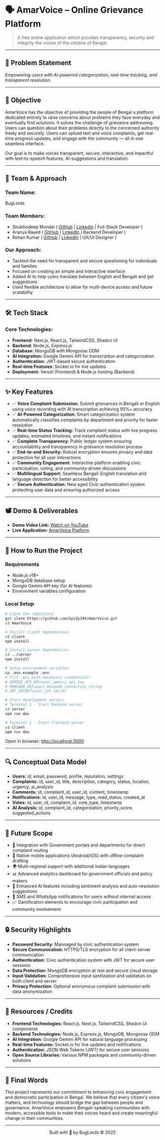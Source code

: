 # 🗣 AmarVoice – Online Grievance Platform

> A free online application which provides transparency, security and integrity the voices of the citizens of Bengal.

---

## 📌 Problem Statement

*Empowering users with AI-powered categorization, real-time tracking, and transparent resolution.*

---

## 🎯 Objective

AmarVoice has the objective of providing the people of Bengal a platform dedicated entirely to raise concerns about problems they face everyday and eventually find solutions. It solves the challenge of grievance addressing. Users can question about their problems directly to the concerned authority freely and securely. Users can upload text and voice complaints, get real-time progress updates, and engage with the community — all in one seamless interface.

Our goal is to make voices transparent, secure, interactive, and impactful with text-to-speech features, AI-suggestions and translation.

---

## 🧠 Team & Approach

### Team Name:
BugLords

### Team Members:  
- Shubhodeep Mondal ( [GitHub](https://github.com/Spidy394) | [LinkedIn](https://www.linkedin.com/in/shubho-deep) | Full-Stack Developer )  
- Aranya Rayed ( [GitHub](https://github.com/Abotishere) | [LinkedIn](https://www.linkedin.com/in/aranya-rayed-990671315/) | Backend Developer )  
- Rohan Kumar ( [GitHub](https://github.com/rohan911438) | [LinkedIn](https://www.linkedin.com/in/rohan-kumar-1a60b7314/) | UX/UI Designer )

### Our Approach:
- Tackled the need for transparent and secure questioning for individuals and families
- Focused on creating an simple and interactive interface
- Added AI to help users translate between English and Bengali and get suggestions
- Used flexible architecture to allow for multi-device access and future scalability

---

## 🛠 Tech Stack

### Core Technologies:
- **Frontend:** Next.js, React.js, TailwindCSS, Shadcn UI
- **Backend:** Node.js, Express.js
- **Database:** MongoDB with Mongoose ODM
- **AI Integration:** Google Gemini API for transcription and categorization
- **Authentication:** JWT-based secure authentication
- **Real-time Features:** Socket.io for live updates
- **Deployment:** Vercel (Frontend) & Node.js hosting (Backend)
---

## ✨ Key Features

- ✅ **Voice Complaint Submission:** Submit grievances in Bengali or English using voice recording with AI transcription achieving 95%+ accuracy
- ✅ **AI-Powered Categorization:** Smart categorization system automatically classifies complaints by department and priority for faster resolution
- ✅ **Real-time Status Tracking:** Track complaint status with live progress updates, estimated timelines, and instant notifications
- ✅ **Complete Transparency:** Public ledger system ensuring accountability and transparency in grievance resolution process
- ✅ **End-to-end Security:** Robust encryption ensures privacy and data protection for all user interactions
- ✅ **Community Engagement:** Interactive platform enabling civic participation, voting, and community-driven discussions
- ✅ **Multilingual Support:** Seamless Bengali-English translation and language detection for better accessibility
- ✅ **Secure Authentication:** New aged Civic authentication system protecting user data and ensuring authorized access

---

## 📽 Demo & Deliverables

- **Demo Video Link:** [Watch on YouTube]()  
- **Live Application:** [AmarVoice Platform](https://amar-voice.vercel.app/)

---

## 🧪 How to Run the Project

### Requirements

- Node.js v18+  
- MongoDB database setup  
- Google Gemini API key (for AI features)
- Environment variables configuration

### Local Setup

```bash
# Clone the repository
git clone https://github.com/Spidy394/AmarVoice.git
cd AmarVoice

# Install client dependencies
cd client
npm install

# Install server dependencies
cd ../server
npm install

# Setup environment variables
cp .env.example .env
# Fill .env with necessary credentials:
# GEMINI_API_KEY=your_gemini_api_key
# MONGODB_URI=your_mongodb_connection_string
# JWT_SECRET=your_jwt_secret

# Start development servers
# Terminal 1 - Start backend server
cd server
npm run dev

# Terminal 2 - Start frontend server
cd client
npm run dev
```

Open in browser: [http://localhost:3000](http://localhost:3000)

---


## 🔍 Conceptual Data Model

- **Users:** id, email, password, profile, reputation, settings  
- **Complaints:** id, user_id, title, description, category, status, location, urgency, ai_analysis  
- **Comments:** id, complaint_id, user_id, content, timestamp  
- **Notifications:** id, user_id, message, type, read_status, created_at  
- **Votes:** id, user_id, complaint_id, vote_type, timestamp  
- **AI Analysis:** id, complaint_id, categorization, priority_score, suggested_actions

---

## 🧬 Future Scope

- 🔗 Integration with Government portals and departments for direct complaint routing  
- 📱 Native mobile applications (Android/iOS) with offline complaint drafting  
- 🌍 Multi-regional support with additional Indian languages  
- 📊 Advanced analytics dashboard for government officials and policy makers  
- 🤖 Enhanced AI features including sentiment analysis and auto-resolution suggestions  
- 🔔 SMS and WhatsApp notifications for users without internet access  
- 📈 Gamification elements to encourage civic participation and community involvement

---

## 🔒 Security Highlights

- **Password Security:** Mannaged by civic authentication system
- **Secure Communication:** HTTPS/TLS encryption for all client-server communication  
- **Authentication:** Civic authentication system with JWT for secure user sessions
- **Data Protection:** MongoDB encryption at rest and secure cloud storage  
- **Input Validation:** Comprehensive input sanitization and validation on both client and server  
- **Privacy Protection:** Optional anonymous complaint submission with data anonymization

---

## 📎 Resources / Credits

- **Frontend Technologies:** React.js, Next.js, TailwindCSS, Shadcn UI components  
- **Backend Technologies:** Node.js, Express.js, MongoDB, Mongoose ODM  
- **AI Integration:** Google Gemini API for natural language processing  
- **Real-time Features:** Socket.io for live updates and notifications  
- **Authentication:** JSON Web Tokens (JWT) for secure user sessions  
- **Open Source Libraries:** Various NPM packages and community-driven solutions

---

## 🏁 Final Words

This project represents our commitment to enhancing civic engagement and democratic participation in Bengal. We believe that every citizen's voice matters, and technology should bridge the gap between people and governance. AmarVoice empowers Bengali-speaking communities with modern, accessible tools to make their voices heard and create meaningful change in their communities.

---

<p align="center">
  Built with 💙 by BugLords © 2025
</p>
